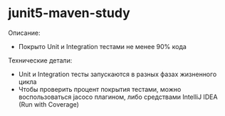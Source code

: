 # junit5-maven-study

Описание:
- Покрыто Unit и Integration тестами не менее 90% кода

Технические детали:
- Unit и Integration тесты запускаются в разных фазах жизненного цикла
- Чтобы проверить процент покрытия тестами, можно воспользоваться jacoco плагином, либо средствами IntelliJ IDEA (Run with Coverage)
